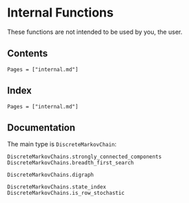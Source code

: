 # Internal Functions

These functions are not intended to be used by you, the user.

## Contents

```@contents
Pages = ["internal.md"]
```

## Index

```@index
Pages = ["internal.md"]
```

## Documentation

The main type is `DiscreteMarkovChain`:

```@docs
DiscreteMarkovChains.strongly_connected_components
DiscreteMarkovChains.breadth_first_search

DiscreteMarkovChains.digraph

DiscreteMarkovChains.state_index
DiscreteMarkovChains.is_row_stochastic
```
